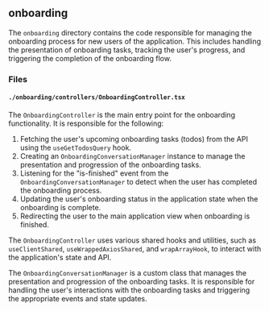 ## onboarding

The `onboarding` directory contains the code responsible for managing the onboarding process for new users of the application. This includes handling the presentation of onboarding tasks, tracking the user's progress, and triggering the completion of the onboarding flow.

### Files

#### `./onboarding/controllers/OnboardingController.tsx`

The `OnboardingController` is the main entry point for the onboarding functionality. It is responsible for the following:

1. Fetching the user's upcoming onboarding tasks (todos) from the API using the `useGetTodosQuery` hook.
2. Creating an `OnboardingConversationManager` instance to manage the presentation and progression of the onboarding tasks.
3. Listening for the "is-finished" event from the `OnboardingConversationManager` to detect when the user has completed the onboarding process.
4. Updating the user's onboarding status in the application state when the onboarding is complete.
5. Redirecting the user to the main application view when onboarding is finished.

The `OnboardingController` uses various shared hooks and utilities, such as `useClientShared`, `useWrappedAxiosShared`, and `wrapArrayHook`, to interact with the application's state and API.

The `OnboardingConversationManager` is a custom class that manages the presentation and progression of the onboarding tasks. It is responsible for handling the user's interactions with the onboarding tasks and triggering the appropriate events and state updates.
